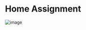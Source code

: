 # Home Assignment

![image](https://github.com/abhinab-choudhury/Programming_Assignment_2_SEM_1/assets/132006996/f4cd08fd-0c67-48b3-9bc1-e41dd8b15a61)
